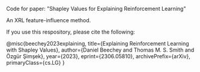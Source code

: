 Code for paper: "Shapley Values for Explaining Reinforcement Learning"

An XRL feature-influence method.

If you use this respository, please cite the following:

@misc{beechey2023explaining,
      title={Explaining Reinforcement Learning with Shapley Values}, 
      author={Daniel Beechey and Thomas M. S. Smith and Özgür Şimşek},
      year={2023},
      eprint={2306.05810},
      archivePrefix={arXiv},
      primaryClass={cs.LG}
}
